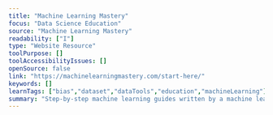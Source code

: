 ```yaml
---
title: "Machine Learning Mastery"
focus: "Data Science Education"
source: "Machine Learning Mastery"
readability: ["I"]
type: "Website Resource"
toolPurpose: []
toolAccessibilityIssues: []
openSource: false
link: "https://machinelearningmastery.com/start-here/"
keywords: []
learnTags: ["bias","dataset","dataTools","education","machineLearning"]
summary: "Step-by-step machine learning guides written by a machine learning practitioner for people of all knowledge levels. "
---
```


